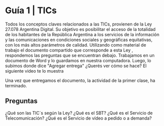 # Guía 1 | TICs

Todos los conceptos claves relacionados a las TICs, provienen de la Ley 27.078 Argentina Digital.
Su objetivo es posibilitar el acceso de la totalidad de los habitantes de la República Argentina a los servicios de la información y las comunicaciones en condiciones sociales y geográficas equitativas, con los más altos parámetros de calidad.
Utilizando como material de trabajo el documento compartido que corresponde a esta Ley , respondemos las preguntas que se encuentran debajo. Trabajamos en un documento de Word y lo guardamos en nuestra computadora. 
Luego, lo subimos donde dice "Agregar entrega" 
¿Querés ver cómo se hace? El siguiente video te lo muestra 

Una vez que entregamos el documento, la actividad de la primer clase, ha terminado.

## Preguntas

¿Qué son las TIC´s según la Ley?
¿Qué es el SBT?
¿Qué es el Servicio de Telecomunicación?
¿Qué es el Servicio de vídeo a pedido o a demanda?
